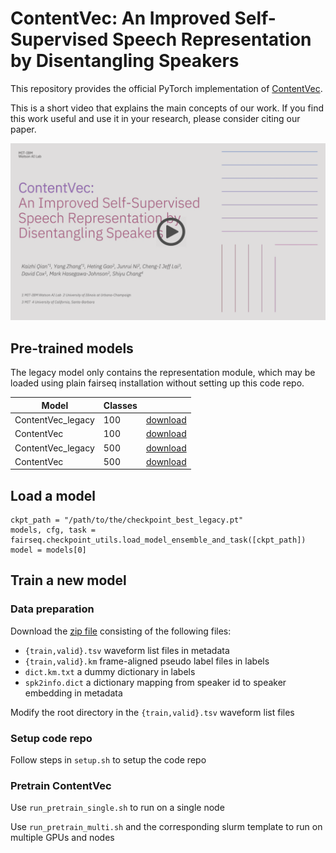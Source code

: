 # ContentVec: An Improved Self-Supervised Speech Representation by Disentangling Speakers 

This repository provides the official PyTorch implementation of [ContentVec](https://arxiv.org/abs/2204.09224).

This is a short video that explains the main concepts of our work. If you find this work useful and use it in your research, please consider citing our paper.

[![ContentVec](./assets/cover.png)](https://youtu.be/aiGp1g-dCY4)


## Pre-trained models
The legacy model only contains the representation module, which may be loaded using plain fairseq installation without setting up this code repo.

|Model | Classes |  |
|---|---|---|
|ContentVec_legacy | 100 | [download](https://ibm.box.com/s/t76fff0dciyjqt1db03y48323qp99bg9)
|ContentVec | 100 | [download](https://ibm.box.com/s/oxly542k5v3bhkfw6g8esatxziarymam)
|ContentVec_legacy | 500 | [download](https://ibm.box.com/s/z1wgl1stco8ffooyatzdwsqn2psd9lrr)
|ContentVec | 500 | [download](https://ibm.box.com/s/nv35hsry0v2y595etzysgnn2amsxxb0u)


## Load a model
```
ckpt_path = "/path/to/the/checkpoint_best_legacy.pt"
models, cfg, task = fairseq.checkpoint_utils.load_model_ensemble_and_task([ckpt_path])
model = models[0]
```


## Train a new model
### Data preparation
Download the [zip file](https://ibm.box.com/s/zeyr94mkfs2g896oug31ml0gxv5ny43y) consisting of the following files:
- `{train,valid}.tsv` waveform list files in metadata
- `{train,valid}.km` frame-aligned pseudo label files in labels
- `dict.km.txt` a dummy dictionary in labels
- `spk2info.dict` a dictionary mapping from speaker id to speaker embedding in metadata

Modify the root directory in the `{train,valid}.tsv` waveform list files

### Setup code repo
Follow steps in `setup.sh` to setup the code repo

### Pretrain ContentVec
Use `run_pretrain_single.sh` to run on a single node

Use `run_pretrain_multi.sh` and the corresponding slurm template to run on multiple GPUs and nodes
